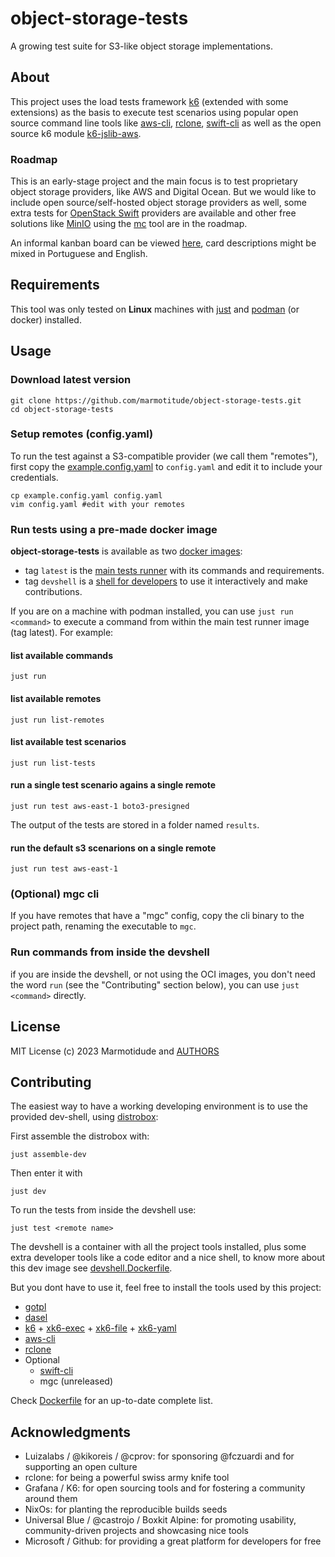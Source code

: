 # object-storage-tests
A growing test suite for S3-like object storage implementations.

## About
This project uses the load tests framework [k6][k6] (extended
with some extensions) as the basis to execute test scenarios using popular
open source command line tools like [aws-cli][aws-cli], [rclone][rclone],
[swift-cli][swift-cli] as well as the open source k6 module
[k6-jslib-aws][k6-jslib-aws].

### Roadmap
This is an early-stage project and the main focus is to test proprietary
object storage providers, like AWS and Digital Ocean. But we would like
to include open source/self-hosted object storage providers as well,
some extra tests for [OpenStack Swift][openstack-swift] providers are available and
other free solutions like [MinIO][minio] using the [mc][mc] tool are in the roadmap.

An informal kanban board can be viewed
[here](https://github.com/orgs/marmotitude/projects/2), card descriptions
might be mixed in Portuguese and English.

## Requirements

This tool was only tested on **Linux** machines with
[just][just] and [podman][podman] (or docker) installed.

## Usage

### Download latest version

```
git clone https://github.com/marmotitude/object-storage-tests.git
cd object-storage-tests
```

### Setup remotes (config.yaml)

To run the test against a S3-compatible provider (we call them "remotes"),
first copy the [example.config.yaml](./example.config.yaml) to `config.yaml`
and edit it to include your credentials.

```
cp example.config.yaml config.yaml
vim config.yaml #edit with your remotes
```
### Run tests using a pre-made docker image

**object-storage-tests** is available as two
[docker images](https://hub.docker.com/r/fczuardi/object-storage-tests):
  - tag `latest` is the [main tests runner][Dockerfile] with its commands and
requirements.
  - tag `devshell` is a [shell for developers][devshell.Dockerfile] to use it
interactively and make contributions.

If you are on a machine with podman installed, you can use `just run <command>` to execute a
command from within the main test runner image (tag latest). For example:

#### list available commands

```
just run
```

#### list available remotes
```
just run list-remotes
```

#### list available test scenarios
```
just run list-tests
```

#### run a single test scenario agains a single remote

```
just run test aws-east-1 boto3-presigned
```

The output of the tests are stored in a folder named `results`.

#### run the default s3 scenarions on a single remote
```
just run test aws-east-1
```

### (Optional) mgc cli
If you have remotes that have a "mgc" config, copy the cli binary
to the project path, renaming the executable to `mgc`.

### Run commands from inside the devshell

if you are inside the devshell, or not using the OCI images, you
don't need the word `run` (see the "Contributing" section below), you can use `just <command>`
directly.


## License

MIT License (c) 2023 Marmotidude and [AUTHORS](./AUTHORS)

## Contributing

The easiest way to have a working developing environment is to use the
provided dev-shell, using [distrobox][distrobox]:

First assemble the distrobox with:
```
just assemble-dev
```

Then enter it with
```
just dev
```

To run the tests from inside the devshell use:
```
just test <remote name>
```

The devshell is a container with all the project tools installed, plus some
extra developer tools like a code editor and a nice shell, to know more about
this dev image see [devshell.Dockerfile][devshell.Dockerfile].

But you dont have to use it, feel free to install the tools used by this project:
- [gotpl][gotpl]
- [dasel][dasel]
- [k6][k6] + [xk6-exec][xk6-exec] + [xk6-file][xk6-file] + [xk6-yaml][xk6-yaml]
- [aws-cli][aws-cli]
- [rclone][rclone]
- Optional
  - [swift-cli][swift-cli]
  - mgc (unreleased)

Check [Dockerfile][Dockerfile] for an up-to-date complete list.

## Acknowledgments

- Luizalabs / @kikoreis / @cprov: for sponsoring @fczuardi and for supporting an open culture
- rclone: for being a powerful swiss army knife tool
- Grafana / K6: for open sourcing tools and for fostering a community around them
- NixOs: for planting the reproducible builds seeds
- Universal Blue / @castrojo / Boxkit Alpine: for promoting usability, community-driven projects and showcasing nice tools
- Microsoft / Github: for providing a great platform for developers for free

[just]:https://just.systems
[podman]:https://podman.io
[gotpl]:https://github.com/belitre/gotpl
[dasel]:https://github.com/TomWright/dasel
[k6]:https://github.com/grafana/k6
[xk6-exec]:https://github.com/grafana/xk6-exec
[xk6-file]:https://github.com/avitalique/xk6-file
[xk6-yaml]:https://github.com/szkiba/xk6-yaml
[k6-jslib-aws]:https://github.com/grafana/k6-jslib-aws
[aws-cli]:https://aws.amazon.com/cli/
[rclone]:https://rclone.org/
[distrobox]:https://distrobox.it

[openstack-swift]:https://www.openstack.org/software/releases/antelope/components/swift
[swift-cli]:https://docs.openstack.org/ocata/cli-reference/swift.html
[minio]:https://min.io/
[mc]:https://min.io/docs/minio/linux/reference/minio-mc.html

[devshell.Dockerfile]:./devshell.Dockerfile
[Dockerfile]:./Dockerfile

